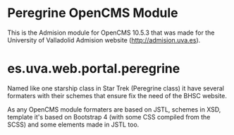 # Peregrine OpenCMS Module

This is the Admision module for OpenCMS 10.5.3 that was made for the University of Valladolid Admision website (http://admision.uva.es).

# es.uva.web.portal.peregrine

Named like one starship class in Star Trek (Peregrine class) it have several formaters with their schemes that ensure fix the need of the BHSC website.

As any OpenCMS module formaters are based on JSTL, schemes in XSD, template it's based on Bootstrap 4 (with some CSS compiled from the SCSS) and some elements made in JSTL too.
